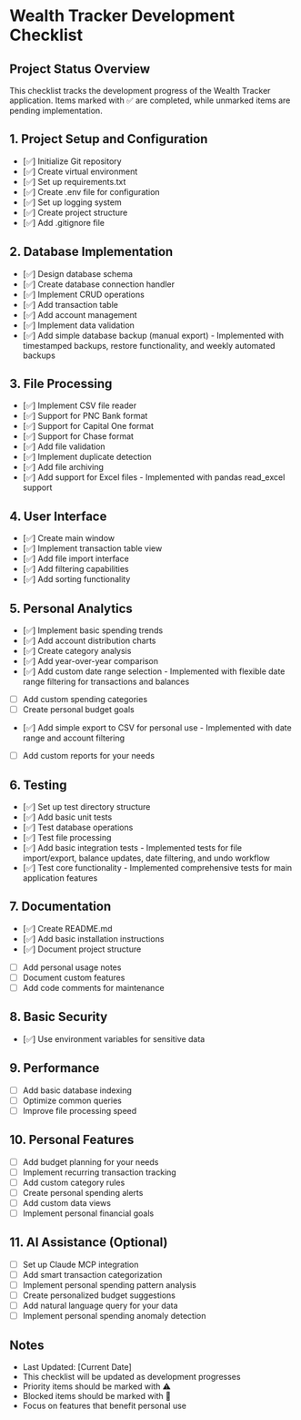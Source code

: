 # Wealth Tracker Development Checklist

## Project Status Overview
This checklist tracks the development progress of the Wealth Tracker application. Items marked with ✅ are completed, while unmarked items are pending implementation.

## 1. Project Setup and Configuration
- [✅] Initialize Git repository
- [✅] Create virtual environment
- [✅] Set up requirements.txt
- [✅] Create .env file for configuration
- [✅] Set up logging system
- [✅] Create project structure
- [✅] Add .gitignore file

## 2. Database Implementation
- [✅] Design database schema
- [✅] Create database connection handler
- [✅] Implement CRUD operations
- [✅] Add transaction table
- [✅] Add account management
- [✅] Implement data validation
- [✅] Add simple database backup (manual export) - Implemented with timestamped backups, restore functionality, and weekly automated backups

## 3. File Processing
- [✅] Implement CSV file reader
- [✅] Support for PNC Bank format
- [✅] Support for Capital One format
- [✅] Support for Chase format
- [✅] Add file validation
- [✅] Implement duplicate detection
- [✅] Add file archiving
- [✅] Add support for Excel files - Implemented with pandas read_excel support

## 4. User Interface
- [✅] Create main window
- [✅] Implement transaction table view
- [✅] Add file import interface
- [✅] Add filtering capabilities
- [✅] Add sorting functionality

## 5. Personal Analytics
- [✅] Implement basic spending trends
- [✅] Add account distribution charts
- [✅] Create category analysis
- [✅] Add year-over-year comparison
- [✅] Add custom date range selection - Implemented with flexible date range filtering for transactions and balances
- [ ] Add custom spending categories
- [ ] Create personal budget goals
- [✅] Add simple export to CSV for personal use - Implemented with date range and account filtering
- [ ] Add custom reports for your needs

## 6. Testing
- [✅] Set up test directory structure
- [✅] Add basic unit tests
- [✅] Test database operations
- [✅] Test file processing
- [✅] Add basic integration tests - Implemented tests for file import/export, balance updates, date filtering, and undo workflow
- [✅] Test core functionality - Implemented comprehensive tests for main application features

## 7. Documentation
- [✅] Create README.md
- [✅] Add basic installation instructions
- [✅] Document project structure
- [ ] Add personal usage notes
- [ ] Document custom features
- [ ] Add code comments for maintenance

## 8. Basic Security
- [✅] Use environment variables for sensitive data

## 9. Performance
- [ ] Add basic database indexing
- [ ] Optimize common queries
- [ ] Improve file processing speed

## 10. Personal Features
- [ ] Add budget planning for your needs
- [ ] Implement recurring transaction tracking
- [ ] Add custom category rules
- [ ] Create personal spending alerts
- [ ] Add custom data views
- [ ] Implement personal financial goals

## 11. AI Assistance (Optional)
- [ ] Set up Claude MCP integration
- [ ] Add smart transaction categorization
- [ ] Implement personal spending pattern analysis
- [ ] Create personalized budget suggestions
- [ ] Add natural language query for your data
- [ ] Implement personal spending anomaly detection

## Notes
- Last Updated: [Current Date]
- This checklist will be updated as development progresses
- Priority items should be marked with ⚠️
- Blocked items should be marked with 🚫
- Focus on features that benefit personal use 